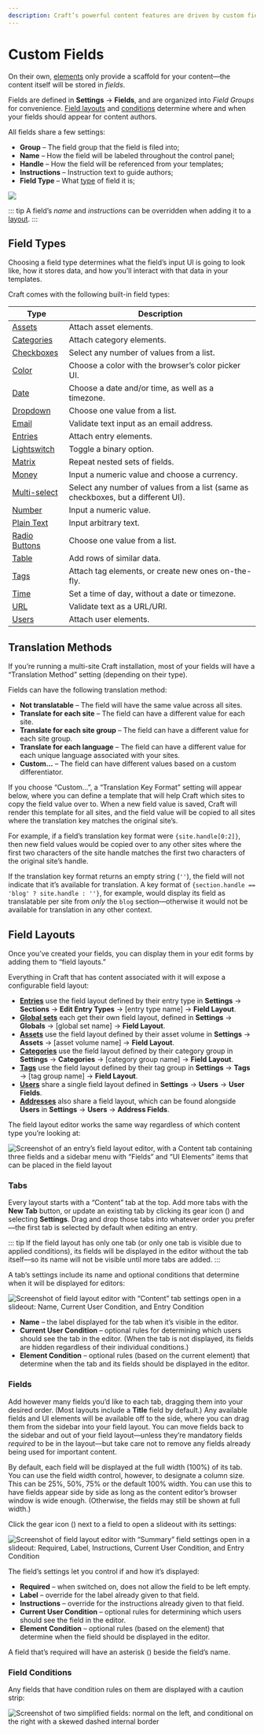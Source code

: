 ```yaml
---
description: Craft’s powerful content features are driven by custom fields.
---
```


# Custom Fields

On their own, [elements](./elements.md) only provide a scaffold for your content—the content itself will be stored in *fields*.

Fields are defined in **Settings** → **Fields**, and are organized into _Field Groups_ for convenience. [Field layouts](#field-layouts) and [conditions](#field-conditions) determine where and when your fields should appear for content authors.

All fields share a few settings:

- **Group** – The field group that the field is filed into;
- **Name** – How the field will be labeled throughout the control panel;
- **Handle** – How the field will be referenced from your templates;
- **Instructions** – Instruction text to guide authors;
- **Field Type** – What [type](#field-types) of field it is;


<BrowserShot url="https://my-project.tld/admin/settings/fields/new" :link="false" :max-height="500">
<img src="./images/fields-field-settings.png">
</BrowserShot>

::: tip
A field’s _name_ and _instructions_ can be overridden when adding it to a [layout](#field-layouts).
:::

## Field Types

Choosing a field type determines what the field’s input UI is going to look like, how it stores data, and how you’ll interact with that data in your templates.

Craft comes with the following built-in field types:

Type | Description
---- | -----------
[Assets](assets-fields.md) | Attach asset elements.
[Categories](categories-fields.md) | Attach category elements.
[Checkboxes](checkboxes-fields.md) | Select any number of values from a list.
[Color](color-fields.md) | Choose a color with the browser’s color picker UI.
[Date](date-time-fields.md) | Choose a date and/or time, as well as a timezone.
[Dropdown](dropdown-fields.md) | Choose one value from a list.
[Email](email-fields.md) | Validate text input as an email address.
[Entries](entries-fields.md) | Attach entry elements.
[Lightswitch](lightswitch-fields.md) | Toggle a binary option.
[Matrix](matrix-fields.md) | Repeat nested sets of fields.
[Money](money-fields.md) | Input a numeric value and choose a currency.
[Multi-select](multi-select-fields.md) | Select any number of values from a list (same as checkboxes, but a different UI).
[Number](number-fields.md) | Input a numeric value.
[Plain Text](plain-text-fields.md) | Input arbitrary text.
[Radio Buttons](radio-buttons-fields.md) | Choose one value from a list.
[Table](table-fields.md) | Add rows of similar data.
[Tags](tags-fields.md) | Attach tag elements, or create new ones on-the-fly.
[Time](time-fields.md) | Set a time of day, without a date or timezone.
[URL](url-fields.md) | Validate text as a URL/URI.
[Users](users-fields.md) | Attach user elements.

## Translation Methods

If you’re running a multi-site Craft installation, most of your fields will have a “Translation Method” setting (depending on their type).

Fields can have the following translation method:

- **Not translatable** – The field will have the same value across all sites.
- **Translate for each site** – The field can have a different value for each site.
- **Translate for each site group** – The field can have a different value for each site group.
- **Translate for each language** – The field can have a different value for each unique language associated with your sites.
- **Custom…** – The field can have different values based on a custom differentiator.

If you choose “Custom…”, a “Translation Key Format” setting will appear below, where you can define a template that will help Craft which sites to copy the field value over to. When a new field value is saved, Craft will render this template for all sites, and the field value will be copied to all sites where the translation key matches the original site’s.

For example, if a field’s translation key format were `{site.handle[0:2]}`, then new field values would be copied over to any other sites where the first two characters of the site handle matches the first two characters of the original site’s handle.

If the translation key format returns an empty string (`''`), the field will not indicate that it’s available for translation. A key format of `{section.handle == 'blog' ? site.handle : ''}`, for example, would display its field as translatable per site from _only_ the `blog` section—otherwise it would not be available for translation in any other context.

## Field Layouts

Once you’ve created your fields, you can display them in your edit forms by adding them to “field layouts.”

Everything in Craft that has content associated with it will expose a configurable field layout:

- **[Entries](entries.md)** use the field layout defined by their entry type in **Settings** → **Sections** → **Edit Entry Types** → [entry type name] → **Field Layout**.
- **[Global sets](globals.md)** each get their own field layout, defined in **Settings** → **Globals** → [global set name] → **Field Layout**.
- **[Assets](assets.md)** use the field layout defined by their asset volume in **Settings** → **Assets** → [asset volume name] → **Field Layout**.
- **[Categories](categories.md)** use the field layout defined by their category group in **Settings** → **Categories** → [category group name] → **Field Layout**.
- **[Tags](tags.md)** use the field layout defined by their tag group in **Settings** → **Tags** → [tag group name] → **Field Layout**.
- **[Users](users.md)** share a single field layout defined in **Settings** → **Users** → **User Fields**.
- **[Addresses](addresses.md)** also share a field layout, which can be found alongside **Users** in **Settings** → **Users** → **Address Fields**.

The field layout editor works the same way regardless of which content type you’re looking at:

![Screenshot of an entry’s field layout editor, with a Content tab containing three fields and a sidebar menu with “Fields” and “UI Elements” items that can be placed in the field layout](./images/field-layout-editor.png)

### Tabs

Every layout starts with a “Content” tab at the top. Add more tabs with the **New Tab** button, or update an existing tab by clicking its gear icon (<icon kind="settings" />) and selecting **Settings**. Drag and drop those tabs into whatever order you prefer—the first tab is selected by default when editing an entry.

::: tip
If the field layout has only one tab (or only one tab is visible due to applied conditions), its fields will be displayed in the editor without the tab itself—so its name will not be visible until more tabs are added.
:::

A tab’s settings include its name and optional conditions that determine when it will be displayed for editors:

![Screenshot of field layout editor with “Content” tab settings open in a slideout: Name, Current User Condition, and Entry Condition](./images/field-layout-tab-settings.png)

- **Name** – the label displayed for the tab when it’s visible in the editor.
- **Current User Condition** – optional rules for determining which users should see the tab in the editor. (When the tab is not displayed, its fields are hidden regardless of their individual conditions.)
- **Element Condition** – optional rules (based on the current element) that determine when the tab and its fields should be displayed in the editor.

### Fields

Add however many fields you’d like to each tab, dragging them into your desired order. (Most layouts include a **Title** field by default.) Any available fields and UI elements will be available off to the side, where you can drag them from the sidebar into your field layout. You can move fields back to the sidebar and out of your field layout—unless they’re mandatory fields _required_ to be in the layout—but take care not to remove any fields already being used for important content.

By default, each field will be displayed at the full width (100%) of its tab. You can use the field width control, however, to designate a column size. This can be 25%, 50%, 75% or the default 100% width. You can use this to have fields appear side by side as long as the content editor’s browser window is wide enough. (Otherwise, the fields may still be shown at full width.)

Click the gear icon (<icon kind="settings" />) next to a field to open a slideout with its settings:

![Screenshot of field layout editor with “Summary” field settings open in a slideout: Required, Label, Instructions, Current User Condition, and Entry Condition](./images/field-slideout.png)

The field’s settings let you control if and how it’s displayed:

- **Required** – when switched on, does not allow the field to be left empty.
- **Label** – override for the label already given to that field.
- **Instructions** – override for the instructions already given to that field.
- **Current User Condition** – optional rules for determining which users should see the field in the editor.
- **Element Condition** – optional rules (based on the element) that determine when the field should be displayed in the editor.

A field that’s required will have an asterisk (<icon kind="asterisk" />) beside the field’s name.

### Field Conditions

Any fields that have condition rules on them are displayed with a caution strip:

![Screenshot of two simplified fields: normal on the left, and conditional on the right with a skewed dashed internal border](./images/field-and-conditional-field.png)

